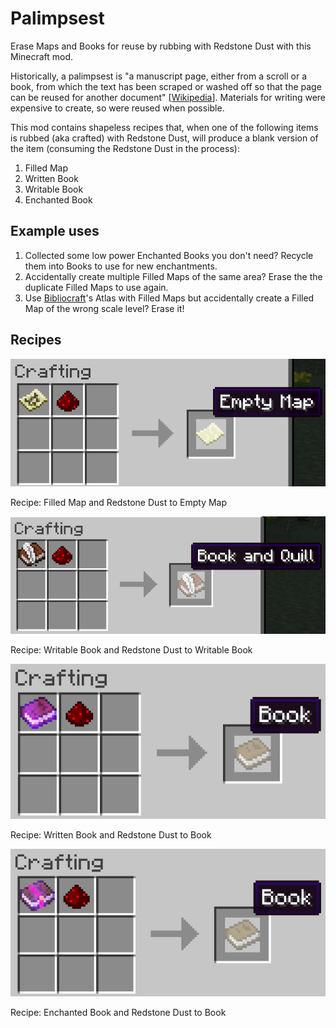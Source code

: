 # Palimpsest

Erase Maps and Books for reuse by rubbing with Redstone Dust with this Minecraft mod.

Historically, a palimpsest is "a manuscript page, either from a scroll or a book, from which the text has been scraped or washed off so that the page can be reused for another document" \[[Wikipedia](https://en.wikipedia.org/wiki/Palimpsest)\].   Materials for writing were expensive to create, so were reused when possible.

This mod contains shapeless recipes that, when one of the following items is rubbed (aka crafted) with Redstone Dust, will produce a blank version of the item (consuming the Redstone Dust in the process):

1. Filled Map
1. Written Book
1. Writable Book
1. Enchanted Book
 
## Example uses

1. Collected some low power Enchanted Books you don't need?  Recycle them into Books to use for new enchantments.
1. Accidentally create multiple Filled Maps of the same area?  Erase the the duplicate Filled Maps to use again.
1. Use [Bibliocraft](http://www.bibliocraftmod.com/)'s Atlas with Filled Maps but accidentally create a Filled Map of the wrong scale level?  Erase it!

## Recipes

![Filled Map](https://github.com/Stormwind99/Palimpsest/raw/master/other/screenshots/recipe-filled_map.png)

Recipe: Filled Map and Redstone Dust to Empty Map

![Writable Book](https://github.com/Stormwind99/Palimpsest/raw/master/other/screenshots/recipe-writable_book.png)

Recipe: Writable Book and Redstone Dust to Writable Book

![Written Book](https://github.com/Stormwind99/Palimpsest/raw/master/other/screenshots/recipe-written_book.png)

Recipe: Written Book and Redstone Dust to Book

![Enchanted Book](https://github.com/Stormwind99/Palimpsest/raw/master/other/screenshots/recipe-enchanted_book.png)

Recipe: Enchanted Book and Redstone Dust to Book
